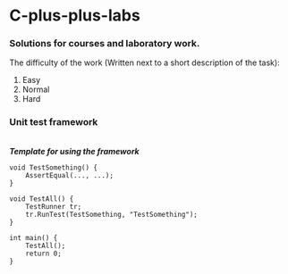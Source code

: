 # C-plus-plus-labs
### Solutions for courses and laboratory work.

The difficulty of the work (Written next to a short description of the task):
1) Easy
2) Normal
3) Hard


### Unit test framework


<br>***Template for using the framework***
```
void TestSomething() {
	AssertEqual(..., ...);
}

void TestAll() {
	TestRunner tr;
	tr.RunTest(TestSomething, "TestSomething");
}

int main() {
	TestAll();
	return 0;
}
```
